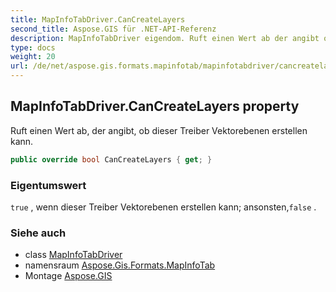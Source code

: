 ```yaml
---
title: MapInfoTabDriver.CanCreateLayers
second_title: Aspose.GIS für .NET-API-Referenz
description: MapInfoTabDriver eigendom. Ruft einen Wert ab der angibt ob dieser Treiber Vektorebenen erstellen kann.
type: docs
weight: 20
url: /de/net/aspose.gis.formats.mapinfotab/mapinfotabdriver/cancreatelayers/
---
```

## MapInfoTabDriver.CanCreateLayers property

Ruft einen Wert ab, der angibt, ob dieser Treiber Vektorebenen erstellen kann.

```csharp
public override bool CanCreateLayers { get; }
```

### Eigentumswert

`true` , wenn dieser Treiber Vektorebenen erstellen kann; ansonsten,`false` .

### Siehe auch

* class [MapInfoTabDriver](../)
* namensraum [Aspose.Gis.Formats.MapInfoTab](../../mapinfotabdriver/)
* Montage [Aspose.GIS](../../../)


